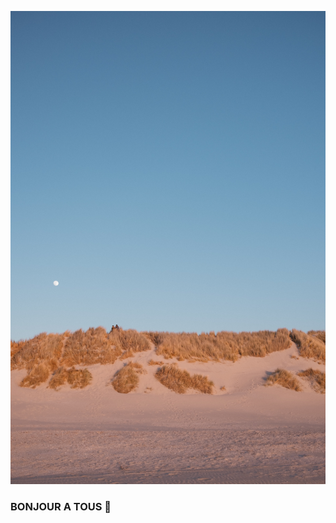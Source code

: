 ![Cover](https://github.com/Gach85/Gach85/blob/master/images/kira-laktionov-_7jnPG4-Ts0-unsplash.jpg)
### BONJOUR A TOUS 👋

<!--
**Gach85/Gach85** is a ✨ _special_ ✨ repository because its `README.md` (this file) appears on your GitHub profile.

Here are some ideas to get you started:

- 🔭 I’m currently working on ...
- 🌱 I’m currently learning ...
- 👯 I’m looking to collaborate on ...
- 🤔 I’m looking for help with ...
- 💬 Ask me about ...
- 📫 How to reach me: ...
- 😄 Pronouns: ...
- ⚡ Fun fact: ...
-->
